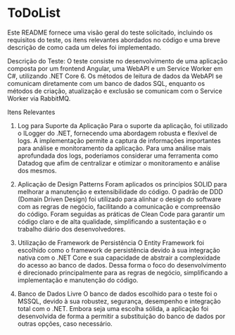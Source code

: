 # ToDoList

Este README fornece uma visão geral do teste solicitado, incluindo os requisitos do teste, os itens relevantes abordados no código e uma breve descrição de como cada um deles foi implementado.

Descrição do Teste:
O teste consiste no desenvolvimento de uma aplicação composta por um frontend Angular, uma WebAPI e um Service Worker em C#, utilizando .NET Core 6. Os métodos de leitura de dados da WebAPI se comunicam diretamente com um banco de dados SQL, enquanto os métodos de criação, atualização e exclusão se comunicam com o Service Worker via RabbitMQ.

Itens Relevantes
1) Log para Suporte da Aplicação
Para o suporte da aplicação, foi utilizado o ILogger do .NET, fornecendo uma abordagem robusta e flexível de logs. A implementação permite a captura de informações importantes para análise e monitoramento da aplicação. Para uma análise mais aprofundada dos logs, poderiamos considerar uma ferramenta como Datadog que afim de centralizar e otimizar o monitoramento e análise dos mesmos.

2) Aplicação de Design Patterns
Foram aplicados os princípios SOLID para melhorar a manutenção e extensibilidade do código. O padrão de DDD (Domain Driven Design) foi utilizado para alinhar o design do software com as regras de negócio, facilitando a comunicação e compreensão do código. Foram seguidas as práticas de Clean Code para garantir um código claro e de alta qualidade, simplificando a sustentação e o trabalho diário dos desenvolvedores.

3) Utilização de Framework de Persistência
O Entity Framework foi escolhido como o framework de persistência devido à sua integração nativa com o .NET Core e sua capacidade de abstrair a complexidade do acesso ao banco de dados. Dessa forma o foco do desenvolvimento é direcionado principalmente para as regras de negócio, simplificando a implementação e manutenção do código.

4) Banco de Dados Livre
O banco de dados escolhido para o teste foi o MSSQL, devido à sua robustez, segurança, desempenho e integração total com o .NET. Embora seja uma escolha sólida, a aplicação foi desenvolvida de forma a permitir a substituição do banco de dados por outras opções, caso necessário.
